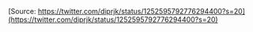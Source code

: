 [Source: https://twitter.com/diprjk/status/1252595792776294400?s=20](https://twitter.com/diprjk/status/1252595792776294400?s=20)